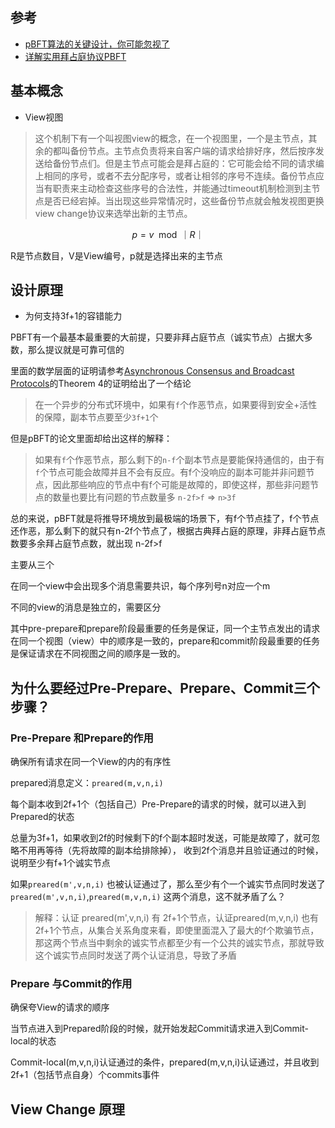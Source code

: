 ## 参考
- [pBFT算法的关键设计，你可能忽视了](https://learnblockchain.cn/article/2384)
- [详解实用拜占庭协议PBFT](https://learnblockchain.cn/2019/08/29/pbft/)

## 基本概念



* View视图

>这个机制下有一个叫视图view的概念，在一个视图里，一个是主节点，其余的都叫备份节点。主节点负责将来自客户端的请求给排好序，然后按序发送给备份节点们。但是主节点可能会是拜占庭的：它可能会给不同的请求编上相同的序号，或者不去分配序号，或者让相邻的序号不连续。备份节点应当有职责来主动检查这些序号的合法性，并能通过timeout机制检测到主节点是否已经宕掉。当出现这些异常情况时，这些备份节点就会触发视图更换view change协议来选举出新的主节点。

$$p=v \mod ｜R｜$$

R是节点数目，V是View编号，p就是选择出来的主节点

## 设计原理

* 为何支持3f+1的容错能力

PBFT有一个最基本最重要的大前提，只要非拜占庭节点（诚实节点）占据大多数，那么提议就是可靠可信的

里面的数学层面的证明请参考[Asynchronous Consensus and Broadcast Protocols](pdf/../../pdf/Asynchronous%20Consensus%20and%20Broadcast%20Protocols.pdf)的Theorem 4的证明给出了一个结论

> 在一个异步的分布式环境中，如果有`f`个作恶节点，如果要得到安全+活性的保障，副本节点要至少`3f+1`个

但是pBFT的论文里面却给出这样的解释：
> 如果有`f`个作恶节点，那么剩下的`n-f`个副本节点是要能保持通信的，由于有`f`个节点可能会故障并且不会有反应。有f个没响应的副本可能并非问题节点，因此那些响应的节点中有f个可能是故障的，即使这样，那些非问题节点的数量也要比有问题的节点数量多 `n-2f>f` => `n>3f`

总的来说，pBFT就是将推导环境放到最极端的场景下，有f个节点挂了，f个节点还作恶，那么剩下的就只有n-2f个节点了，根据古典拜占庭的原理，非拜占庭节点数要多余拜占庭节点数，就出现 n-2f>f

主要从三个

在同一个view中会出现多个消息需要共识，每个序列号n对应一个m

不同的view的消息是独立的，需要区分

其中pre-prepare和prepare阶段最重要的任务是保证，同一个主节点发出的请求在同一个视图（view）中的顺序是一致的，prepare和commit阶段最重要的任务是保证请求在不同视图之间的顺序是一致的。

## 为什么要经过Pre-Prepare、Prepare、Commit三个步骤？
### Pre-Prepare 和Prepare的作用
确保所有请求在同一个View的内的有序性

prepared消息定义：`preared(m,v,n,i)`

每个副本收到2f+1个（包括自己）Pre-Prepare的请求的时候，就可以进入到Prepared的状态

总量为3f+1，如果收到2f的时候剩下的f个副本超时发送，可能是故障了，就可忽略不用再等待（先将故障的副本给排除掉），
收到2f个消息并且验证通过的时候，说明至少有f+1个诚实节点

如果`preared(m',v,n,i)` 也被认证通过了，那么至少有个一个诚实节点同时发送了 `preared(m',v,n,i)`,`preared(m,v,n,i)` 这两个消息，这不就矛盾了么？

> 解释：认证 preared(m',v,n,i) 有 2f+1个节点，认证preared(m,v,n,i) 也有2f+1个节点，从集合关系角度来看，即使里面混入了最大的f个欺骗节点，那这两个节点当中剩余的诚实节点都至少有一个公共的诚实节点，那就导致这个诚实节点同时发送了两个认证消息，导致了矛盾

### Prepare 与Commit的作用
确保夸View的请求的顺序

当节点进入到Prepared阶段的时候，就开始发起Commit请求进入到Commit-local的状态

Commit-local(m,v,n,i)认证通过的条件，prepared(m,v,n,i)认证通过，并且收到2f+1（包括节点自身）个commits事件


## View Change 原理


